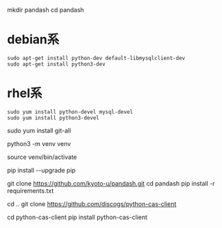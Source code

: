 mkdir pandash
cd pandash

# debian系
    sudo apt-get install python-dev default-libmysqlclient-dev
    sudo apt-get install python3-dev
 
# rhel系
    sudo yum install python-devel mysql-devel
    sudo yum install python3-devel

sudo yum install git-all

python3 -m venv venv

source venv/bin/activate

pip install --upgrade pip
<!-- pip install flask, sqlalchemy, mysqlclient -->

git clone https://github.com/kyoto-u/pandash.git
cd pandash
pip install -r requirements.txt

cd ..
git clone https://github.com/discogs/python-cas-client

cd python-cas-client
pip install python-cas-client
